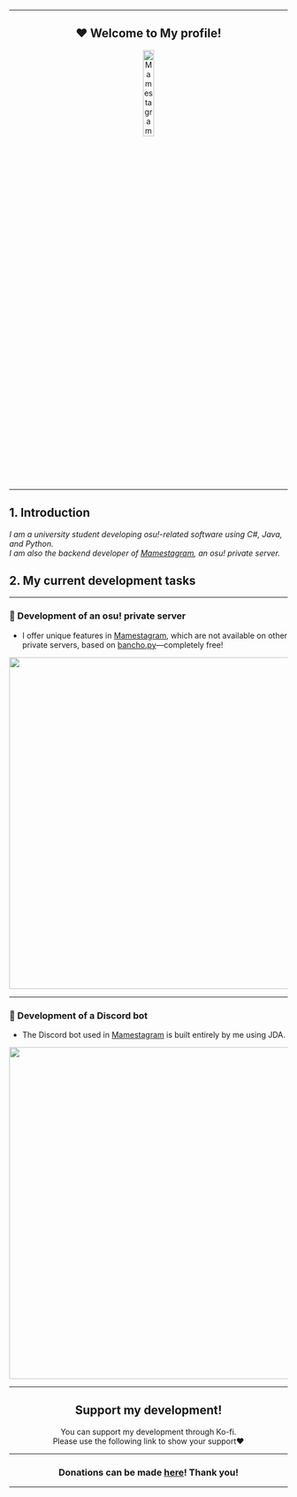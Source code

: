 <hr>

<h2 align="center">
❤️ Welcome to My profile!
</h2>

<div align="center">
  <img src="https://github.com/mames1dev/mames1dev/blob/main/mames1.jpg" width="20%" alt="Mamestagram Supporter" />
</div>

<hr>

## 1. Introduction
<p align="left">
  <em>
    I am a university student developing osu!-related software using C#, Java, and Python.<br>
    I am also the backend developer of <a href="https://github.com/Mamestagram">Mamestagram</a>, an osu! private server.
  </em>
</p>

## 2. My current development tasks
---
### 🚀 Development of an osu! private server
* I offer unique features in [Mamestagram](https://github.com/Mamestagram), which are not available on other private servers, based on <a href = "https://github.com/osuAkatsuki/bancho.py">bancho.py</a>—completely free!
<p align="left">
  <img src="https://github.com/mames1dev/mames1dev/blob/main/sc.png" width="600" />
</p>

---
### 🤖 Development of a Discord bot
* The Discord bot used in [Mamestagram](https://github.com/Mamestagram) is built entirely by me using JDA.
<p align="left">
  <img src="https://github.com/mames1dev/mames1dev/blob/main/discord%20bot.png" width="600" />
</p>

---

<h2 align="center">
Support my development!
</h2>
<p align = "center">
You can support my development through Ko-fi.<br>
Please use the following link to show your support❤️
</p>

<hr>

<h3 align = "center">
  Donations can be made <a href="https://ko-fi.com/Mamestagram">here</a>!
  Thank you!
</h3>

<hr>
